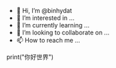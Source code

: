 - 👋 Hi, I’m @binhydat
- 👀 I’m interested in ...
- 🌱 I’m currently learning ...
- 💞️ I’m looking to collaborate on ...
- 📫 How to reach me ...

<!---
binhydat/binhydat is a ✨ special ✨ repository because its `README.md` (this file) appears on your GitHub profile.
You can click the Preview link to take a look at your changes.
--->



print("你好世界")

